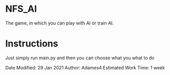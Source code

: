 # NFS_AI
The game, in which you can play with AI or train AI.
# Instructions
Just simply run main.py and then you can choose what you what to do


Date Modified:          29 Jan 2021
Author:                 Adames4
Estimated Work Time:    1 week
